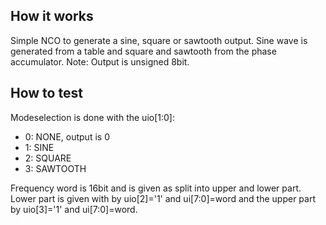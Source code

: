 <!---

This file is used to generate your project datasheet. Please fill in the information below and delete any unused
sections.

You can also include images in this folder and reference them in the markdown. Each image must be less than
512 kb in size, and the combined size of all images must be less than 1 MB.
-->

## How it works

Simple NCO to generate a sine, square or sawtooth output.
Sine wave is generated from a table and square and sawtooth from the phase accumulator.
Note: Output is unsigned 8bit.

## How to test

Modeselection is done with the uio[1:0]:

- 0: NONE, output is 0
- 1: SINE
- 2: SQUARE
- 3: SAWTOOTH

Frequency word is 16bit and is given as split into upper and lower part. Lower part is given with by 
uio[2]='1' and ui[7:0]=word and the upper part by uio[3]='1' and ui[7:0]=word.
